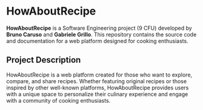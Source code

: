 # HowAboutRecipe
**HowAboutRecipe** is a Software Engineering project (9 CFU) developed by **Bruno Caruso** and **Gabriele Grillo**. This repository contains the source code and documentation for a web platform designed for cooking enthusiasts.


## Project Description
HowAboutRecipe is a web platform created for those who want to explore, compare, and share recipes. Whether featuring original recipes or those inspired by other well-known platforms, HowAboutRecipe provides users with a unique space to personalize their culinary experience and engage with a community of cooking enthusiasts.

